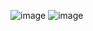 ![image](https://github.com/user-attachments/assets/e92a1a14-3a77-4358-9a28-3b126b9f295d)
  ![image](https://github.com/user-attachments/assets/9a67235f-5cfa-466d-982e-455356d2aaaf)


